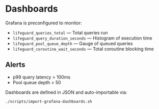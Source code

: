 # Dashboards

Grafana is preconfigured to monitor:

- `lifeguard_queries_total` — Total queries run
- `lifeguard_query_duration_seconds` — Histogram of execution time
- `lifeguard_pool_queue_depth` — Gauge of queued queries
- `lifeguard_coroutine_wait_seconds` — Total coroutine blocking time

## Alerts

- p99 query latency > 100ms
- Pool queue depth > 50

Dashboards are defined in JSON and auto-importable via:

```bash
./scripts/import-grafana-dashboards.sh
```

